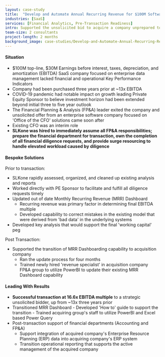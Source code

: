 ```yaml
---
layout: case-study
title:  "Develop and Automate Annual Recurring Revenue for $100M Software-As-A-Service Company"
industries: [SaaS]
services: [Financial Analytics, Pre-Transaction Readiness]
intro: Supported the unsolicited bid to acquire a company unprepared to undergo said transaction as it was halfway through its intended investment horizon
team-size: 2 consultants
project-length: 2 months
background_image: case-studies/Develop-and-Automate-Annual-Recurring-Revenue-for-$100M-Software-As-A-Service-Company.jpg
---
```


#### Situation
- $100M top-line, $30M Earnings before interest, taxes, depreciation, and amortization (EBITDA) SaaS company focused on enterprise data management lacked financial and operational Key Performance Indicators ​
- Company had been purchased three years prior at ~13x EBITDA​
- COVID-19 pandemic had notable impact on growth leading Private Equity Sponsor to believe investment horizon had been extended beyond initial three to five year outlook​
- The Financial Planning & Analysis (FP&A)  leader exited the company and unsolicited offer from an enterprise software company focused on 'Office of the CFO' solutions came soon after​
- Existing CFO was an interim role​
- **SLKone was hired to immediately assume all FP&A responsibilities; prepare the financial department for transaction, own the completion of all financial diligence requests, and provide surge resourcing to handle elevated workload caused by diligence**

#### Bespoke Solutions
Prior to transaction:​
  - SLKone rapidly assessed, organized, and cleaned up existing analysis and reports​
  - Worked directly with PE Sponsor to facilitate and fulfill all diligence requests timely​
  - Updated out of date Monthly Recurring Revenue (MRR) Dashboard​
     - Recurring revenue was primary factor in determining final EBITDA multiple​
     - Developed capability to correct mistakes in the existing model that were derived from 'bad data' in the underlying systems​
  - Developed key analysis that would support the final 'working capital' peg​

Post Transaction:​
- Supported the transition of MRR Dashboarding capability to acquisition company​
     - Ran the update process for four months​
     - Trained newly hired 'revenue specialist' in acquisition company FP&A group to utilize PowerBI to update their existing MRR Dashboard capability

#### Leading With Results
- **Successful transaction at 16.6x EBITDA multiple** to a strategic unsolicited bidder, up from ~13x three years prior​
- Transitioned MRR Dashboard​
      - Developed 'How to' guide to support the transition​
      - Trained acquiring group's staff to utilize PowerBI and Excel based Power Query​
- Post-transaction support of financial departments (Accounting and FP&A)​
     - Support integration of acquired company's Enterprise Resource Planning (ERP)  data into acquiring company's ERP system​
     - Transition operational reporting that supports the active management of the acquired company
